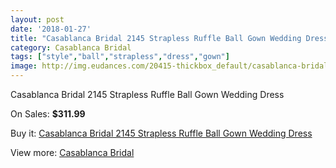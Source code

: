 ```yaml
---
layout: post
date: '2018-01-27'
title: "Casablanca Bridal 2145 Strapless Ruffle Ball Gown Wedding Dress"
category: Casablanca Bridal
tags: ["style","ball","strapless","dress","gown"]
image: http://img.eudances.com/20415-thickbox_default/casablanca-bridal-2145-strapless-ruffle-ball-gown-wedding-dress.jpg
---
```

Casablanca Bridal 2145 Strapless Ruffle Ball Gown Wedding Dress

On Sales: **$311.99**
<a href="https://www.eudances.com/en/casablanca-bridal/6127-casablanca-bridal-2145-strapless-ruffle-ball-gown-wedding-dress.html"><amp-img layout="responsive" width="600" height="600" src="//img.eudances.com/20415-thickbox_default/casablanca-bridal-2145-strapless-ruffle-ball-gown-wedding-dress.jpg" alt="Casablanca Bridal 2145 Strapless Ruffle Ball Gown Wedding Dress 0" /></a>
<a href="https://www.eudances.com/en/casablanca-bridal/6127-casablanca-bridal-2145-strapless-ruffle-ball-gown-wedding-dress.html"><amp-img layout="responsive" width="600" height="600" src="//img.eudances.com/20417-thickbox_default/casablanca-bridal-2145-strapless-ruffle-ball-gown-wedding-dress.jpg" alt="Casablanca Bridal 2145 Strapless Ruffle Ball Gown Wedding Dress 1" /></a>
<a href="https://www.eudances.com/en/casablanca-bridal/6127-casablanca-bridal-2145-strapless-ruffle-ball-gown-wedding-dress.html"><amp-img layout="responsive" width="600" height="600" src="//img.eudances.com/20416-thickbox_default/casablanca-bridal-2145-strapless-ruffle-ball-gown-wedding-dress.jpg" alt="Casablanca Bridal 2145 Strapless Ruffle Ball Gown Wedding Dress 2" /></a>

Buy it: [Casablanca Bridal 2145 Strapless Ruffle Ball Gown Wedding Dress](https://www.eudances.com/en/casablanca-bridal/6127-casablanca-bridal-2145-strapless-ruffle-ball-gown-wedding-dress.html "Casablanca Bridal 2145 Strapless Ruffle Ball Gown Wedding Dress")

View more: [Casablanca Bridal](https://www.eudances.com/en/4-casablanca-bridal "Casablanca Bridal")